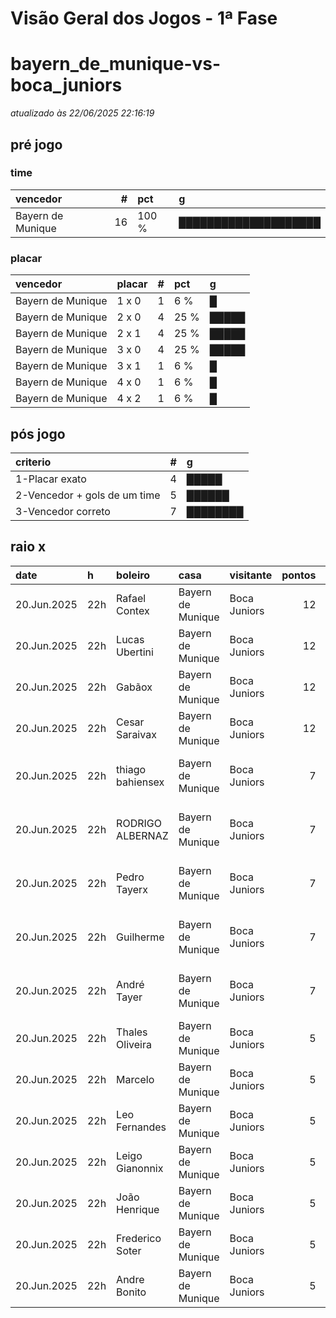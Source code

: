 # Visão Geral dos Jogos - 1ª Fase

# bayern_de_munique-vs-boca_juniors

_atualizado às 22/06/2025 22:16:19_

## pré jogo

### time

| vencedor          |   # | pct   | g                    |
|:------------------|----:|:------|:---------------------|
| Bayern de Munique |  16 | 100 % | ████████████████████ |

### placar

| vencedor          | placar   |   # | pct   | g     |
|:------------------|:---------|----:|:------|:------|
| Bayern de Munique | 1 x 0    |   1 | 6 %   | █     |
| Bayern de Munique | 2 x 0    |   4 | 25 %  | █████ |
| Bayern de Munique | 2 x 1    |   4 | 25 %  | █████ |
| Bayern de Munique | 3 x 0    |   4 | 25 %  | █████ |
| Bayern de Munique | 3 x 1    |   1 | 6 %   | █     |
| Bayern de Munique | 4 x 0    |   1 | 6 %   | █     |
| Bayern de Munique | 4 x 2    |   1 | 6 %   | █     |

## pós jogo

| criterio                     |   # | g        |
|:-----------------------------|----:|:---------|
| 1-Placar exato               |   4 | █████    |
| 2-Vencedor + gols de um time |   5 | ██████   |
| 3-Vencedor correto           |   7 | ████████ |

## raio x

| date        | h   | boleiro          | casa              | visitante    |   pontos | criteiro                     | bol_placar   | bol_time          | real_placar   | real_time         |
|:------------|:----|:-----------------|:------------------|:-------------|---------:|:-----------------------------|:-------------|:------------------|:--------------|:------------------|
| 20.Jun.2025 | 22h | Rafael Contex    | Bayern de Munique | Boca Juniors |       12 | 1-Placar exato               | 2 x 1        | Bayern de Munique | 2 x 1         | Bayern de Munique |
| 20.Jun.2025 | 22h | Lucas Ubertini   | Bayern de Munique | Boca Juniors |       12 | 1-Placar exato               | 2 x 1        | Bayern de Munique | 2 x 1         | Bayern de Munique |
| 20.Jun.2025 | 22h | Gabãox           | Bayern de Munique | Boca Juniors |       12 | 1-Placar exato               | 2 x 1        | Bayern de Munique | 2 x 1         | Bayern de Munique |
| 20.Jun.2025 | 22h | Cesar Saraivax   | Bayern de Munique | Boca Juniors |       12 | 1-Placar exato               | 2 x 1        | Bayern de Munique | 2 x 1         | Bayern de Munique |
| 20.Jun.2025 | 22h | thiago bahiensex | Bayern de Munique | Boca Juniors |        7 | 2-Vencedor + gols de um time | 3 x 1        | Bayern de Munique | 2 x 1         | Bayern de Munique |
| 20.Jun.2025 | 22h | RODRIGO ALBERNAZ | Bayern de Munique | Boca Juniors |        7 | 2-Vencedor + gols de um time | 2 x 0        | Bayern de Munique | 2 x 1         | Bayern de Munique |
| 20.Jun.2025 | 22h | Pedro Tayerx     | Bayern de Munique | Boca Juniors |        7 | 2-Vencedor + gols de um time | 2 x 0        | Bayern de Munique | 2 x 1         | Bayern de Munique |
| 20.Jun.2025 | 22h | Guilherme        | Bayern de Munique | Boca Juniors |        7 | 2-Vencedor + gols de um time | 2 x 0        | Bayern de Munique | 2 x 1         | Bayern de Munique |
| 20.Jun.2025 | 22h | André Tayer      | Bayern de Munique | Boca Juniors |        7 | 2-Vencedor + gols de um time | 2 x 0        | Bayern de Munique | 2 x 1         | Bayern de Munique |
| 20.Jun.2025 | 22h | Thales Oliveira  | Bayern de Munique | Boca Juniors |        5 | 3-Vencedor correto           | 4 x 0        | Bayern de Munique | 2 x 1         | Bayern de Munique |
| 20.Jun.2025 | 22h | Marcelo          | Bayern de Munique | Boca Juniors |        5 | 3-Vencedor correto           | 3 x 0        | Bayern de Munique | 2 x 1         | Bayern de Munique |
| 20.Jun.2025 | 22h | Leo Fernandes    | Bayern de Munique | Boca Juniors |        5 | 3-Vencedor correto           | 3 x 0        | Bayern de Munique | 2 x 1         | Bayern de Munique |
| 20.Jun.2025 | 22h | Leigo Gianonnix  | Bayern de Munique | Boca Juniors |        5 | 3-Vencedor correto           | 3 x 0        | Bayern de Munique | 2 x 1         | Bayern de Munique |
| 20.Jun.2025 | 22h | João Henrique    | Bayern de Munique | Boca Juniors |        5 | 3-Vencedor correto           | 1 x 0        | Bayern de Munique | 2 x 1         | Bayern de Munique |
| 20.Jun.2025 | 22h | Frederico Soter  | Bayern de Munique | Boca Juniors |        5 | 3-Vencedor correto           | 4 x 2        | Bayern de Munique | 2 x 1         | Bayern de Munique |
| 20.Jun.2025 | 22h | Andre Bonito     | Bayern de Munique | Boca Juniors |        5 | 3-Vencedor correto           | 3 x 0        | Bayern de Munique | 2 x 1         | Bayern de Munique |